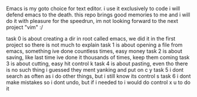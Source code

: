 Emacs is my goto choice for text editor. i use it exclusively to code
i will defend emacs to the death.
this repo brings good memories to me and i will do it with pleasure for the speedrun, im not looking forward to the next project "vim" :/

task 0 is about creating a dir in root called emacs, we did it in the first project so there is not much to explain
task 1 is about opening a file from emacs, something ive done countless times, easy money
task 2 is about saving, like last time ive done it thousands of times, keep them coming
task 3 is about cutting, easy hit control k
task 4 is about pasting, even tho there is no such thing i guessed they ment yanking and put on c y
task 5 i dont search as often as i do other things, but i still know its control s
task 6 i dont make mistakes so i dont undo, but if i needed to i would do control x u to do it